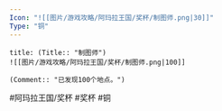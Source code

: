 ```yaml
---
Icon: "![[图片/游戏攻略/阿玛拉王国/奖杯/制图师.png|30]]"
Type: "铜"
---
```

```ad-common-bronze-trophy
title: (Title:: "制图师")
![[图片/游戏攻略/阿玛拉王国/奖杯/制图师.png|100]]

(Comment:: "已发现100个地点。")
```

#阿玛拉王国/奖杯 #奖杯 #铜
